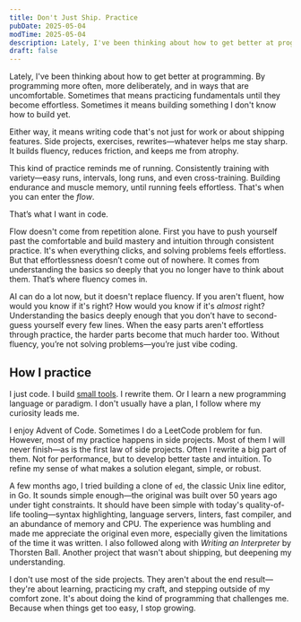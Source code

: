 ```yaml
---
title: Don't Just Ship. Practice
pubDate: 2025-05-04
modTime: 2025-05-04
description: Lately, I've been thinking about how to get better at programming. By programming more often, more deliberately, and in ways that are uncomfortable. Sometimes that means practicing fundamentals until they become effortless. Sometimes it means building something I don't know how to build yet.
draft: false
---
```


Lately, I've been thinking about how to get better at programming. By programming more often, more deliberately, and in ways that are uncomfortable. Sometimes that means practicing fundamentals until they become effortless. Sometimes it means building something I don't know how to build yet.

Either way, it means writing code that's not just for work or about shipping features. Side projects, exercises, rewrites—whatever helps me stay sharp. It builds fluency, reduces friction, and keeps me from atrophy.

This kind of practice reminds me of running. Consistently training with variety—easy runs, intervals, long runs, and even cross-training. Building endurance and muscle memory, until running feels effortless. That's when you can enter the _flow_.

That’s what I want in code.

Flow doesn't come from repetition alone. First you have to push yourself past the comfortable and build mastery and intuition through consistent practice. It's when everything clicks, and solving problems feels effortless. But that effortlessness doesn’t come out of nowhere. It comes from understanding the basics so deeply that you no longer have to think about them. That’s where fluency comes in.

AI can do a lot now, but it doesn't replace fluency. If you aren't fluent, how would you know if it's right? How would you know if it's _almost_ right? Understanding the basics deeply enough that you don’t have to second-guess yourself every few lines. When the easy parts aren't effortless through practice, the harder parts become that much harder too. Without fluency, you’re not solving problems—you’re just vibe coding.

## How I practice

I just code. I build [small tools](/blog/building-keylightctl/). I rewrite them. Or I learn a new programming language or paradigm. I don't usually have a plan, I follow where my curiosity leads me.

I enjoy Advent of Code. Sometimes I do a LeetCode problem for fun. However, most of my practice happens in side projects. Most of them I will never finish—as is the first law of side projects. Often I rewrite a big part of them. Not for performance, but to develop better taste and intuition. To refine my sense of what makes a solution elegant, simple, or robust.

A few months ago, I tried building a clone of `ed`, the classic Unix line editor, in Go. It sounds simple enough—the original was built over 50 years ago under tight constraints. It should have been simple with today's quality-of-life tooling—syntax highlighting, language servers, linters, fast compiler, and an abundance of memory and CPU. The experience was humbling and made me appreciate the original even more, especially given the limitations of the time it was written. I also followed along with _Writing an Interpreter_ by Thorsten Ball. Another project that wasn't about shipping, but deepening my understanding.

I don't use most of the side projects. They aren't about the end result—they're about learning, practicing my craft, and stepping outside of my comfort zone. It's about doing the kind of programming that challenges me. Because when things get too easy, I stop growing.

